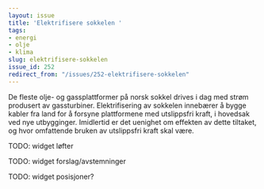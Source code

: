 ```yaml
---
layout: issue
title: 'Elektrifisere sokkelen '
tags:
- energi
- olje
- klima
slug: elektrifisere-sokkelen
issue_id: 252
redirect_from: "/issues/252-elektrifisere-sokkelen"
---
```


De fleste olje- og gassplattformer på norsk sokkel drives i dag med strøm produsert av gassturbiner.  Elektrifisering av sokkelen innebærer å bygge kabler fra land for å forsyne plattformene med utslippsfri kraft, i hovedsak ved nye utbygginger. Imidlertid er det uenighet om effekten av dette tiltaket, og hvor omfattende bruken av utslippsfri kraft skal være. 

TODO: widget løfter

TODO: widget forslag/avstemninger

TODO: widget posisjoner?

